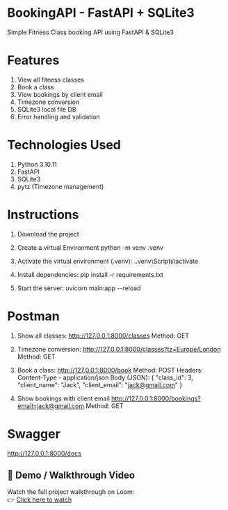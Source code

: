 # BookingAPI - FastAPI + SQLite3

Simple Fitness Class booking API using FastAPI & SQLite3


# Features
1. View all fitness classes 
2. Book a class
3. View bookings by client email
4. Timezone conversion 
5. SQLite3 local file DB
6. Error handling and validation


# Technologies Used
1. Python 3.10.11
2. FastAPI
3. SQLite3
4. pytz (Timezone management)

# Instructions
1. Download the project
2. Create a virtual Environment
  python -m venv .venv

3. Activate the virtual environment (.venv):
    .\.venv\Scripts\activate

4. Install dependencies:
  pip install -r requirements.txt

5. Start the server:
    uvicorn main:app --reload


# Postman
1. Show all classes:
http://127.0.0.1:8000/classes
Method: GET

2. Timezone conversion:
http://127.0.0.1:8000/classes?tz=Europe/London
Method: GET

3. Book a class:
http://127.0.0.1:8000/book
Method: POST
Headers: Content-Type - application/json
Body (JSON): 
{
  "class_id": 3,
  "client_name": "Jack",
  "client_email": "jack@gmail.com"
}

4. Show bookings with client email
http://127.0.0.1:8000/bookings?email=jack@gmail.com
Method: GET


# Swagger 

http://127.0.0.1:8000/docs



## 🎥 Demo / Walkthrough Video

Watch the full project walkthrough on Loom:  
👉 [Click here to watch](https://www.loom.com/share/6e3620d227ec4672bc41a027751734b3?sid=c06a7993-fcd2-4f35-bb52-5b3911e590ec)




